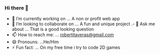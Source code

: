 ### Hi there 👋

- 🔭 I’m currently working on ... A non or profit web app 
- 👯 I’m looking to collaborate on ... A fun and unique project
.- 💬 Ask me about ... That is a good looking question
- 📫 How to reach me: ... robertjtaveras@gmail.com
- 😄 Pronouns: ...He/Him
- ⚡ Fun fact: ... On my free time i try to code 2D games
<!--
**Bobby-Tav/Bobby-Tav** is a ✨ _special_ ✨ repository because its `README.md` (this file) appears on your GitHub profile.

Here are some ideas to get you started:

- 🔭 I’m currently working on ... 
- 🌱 I’m currently learning ...
- 👯 I’m looking to collaborate on ... A fun project
- 💬 Ask me about ... That is a good looking question
- 📫 How to reach me: ... robertjtaveras@gmail.com
- 😄 Pronouns: ...He/Him
- ⚡ Fun fact: ... On my free time i try to code 2D games
-->
